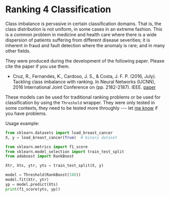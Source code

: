 # Ranking 4 Classification

Class imbalance is pervasive in certain classification domains. That is, the class distribution is not uniform, in some cases in an extreme fashion. This is a common problem in medicine and health care where there is a wide dispersion of patients suffering from different disease severities; it is inherent in fraud and fault detection where the anomaly is rare; and in many other fields.

They were produced during the development of the following paper. Please cite the paper if you use them.

* Cruz, R., Fernandes, K., Cardoso, J. S., & Costa, J. F. P. (2016, July). Tackling class imbalance with ranking. In Neural Networks (IJCNN), 2016 International Joint Conference on (pp. 2182-2187). IEEE. [paper](http://ieeexplore.ieee.org/abstract/document/7727469/)

These models can be used for traditional ranking problems or be used for classification by using the `Threshold` wrapper. They were only tested in some contexts, they need to be tested more throughly --- let [me know](mailto:ricardo.pdm.cruz@gmail.com) if you have problems.

Usage example:

```python
from sklearn.datasets import load_breast_cancer
X, y = load_breast_cancer(True)  # binary dataset

from sklearn.metrics import f1_score
from sklearn.model_selection import train_test_split
from adaboost import RankBoost

Xtr, Xts, ytr, yts = train_test_split(X, y)

model = Threshold(RankBoost(100))
model.fit(Xtr, ytr)
yp = model.predict(Xts)
print(f1_score(yts, yp))
```
